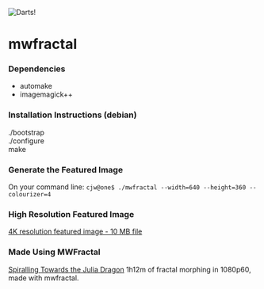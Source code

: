 ![Darts!](raw/branch/master/samples/fractal-cl%284%29_g%281%29_c%28-0.835,-0.2321%29_dp%280.00625,0.00625%29_i%2832%29_s%284,2.25%29_o%280,0%29.png)

mwfractal
=========
### Dependencies ###
- automake
- imagemagick++

### Installation Instructions (debian) ###
./bootstrap  
./configure  
make  

### Generate the Featured Image ###
On your command line: ```cjw@one$ ./mwfractal --width=640 --height=360 --colourizer=4```

### High Resolution Featured Image ###
[4K resolution featured image - 10 MB file](raw/branch/master/samples/fractal-cl%284%29_g%281%29_c%28-0.835,-0.2321%29_dp%280.00104167,0.00104167%29_i%2832%29_s%284,2.25%29_o%280,0%29.png)

### Made Using MWFractal ###
[Spiralling Towards the Julia Dragon](https://youtu.be/pL7BMrcrl_k)
1h12m of fractal morphing in 1080p60, made with mwfractal. 
